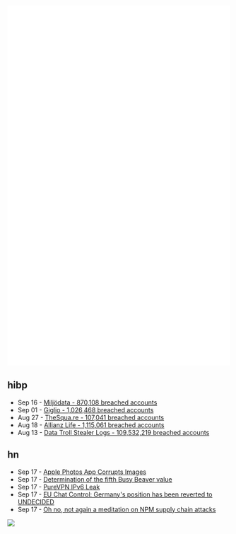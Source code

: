 ![Metrics](https://raw.githubusercontent.com/phixion/phixion/master/metrics.svg)

## hibp

<!--
for https://github.com/phixion/phixion/blob/main/.github/workflows/feeds.yml
-->
<!--START_SECTION:haveibeenpwnd-->
- Sep 16 - [Miljödata - 870,108 breached accounts](https://haveibeenpwned.com/Breach/Miljodata)
- Sep 01 - [Giglio - 1,026,468 breached accounts](https://haveibeenpwned.com/Breach/Giglio)
- Aug 27 - [TheSqua.re - 107,041 breached accounts](https://haveibeenpwned.com/Breach/TheSquare)
- Aug 18 - [Allianz Life - 1,115,061 breached accounts](https://haveibeenpwned.com/Breach/AllianzLife)
- Aug 13 - [Data Troll Stealer Logs - 109,532,219 breached accounts](https://haveibeenpwned.com/Breach/DataTrollStealerLogs)
<!--END_SECTION:haveibeenpwnd-->

## hn

<!--
for https://github.com/phixion/phixion/blob/main/.github/workflows/feeds.yml
-->
<!--START_SECTION:hn-->
- Sep 17 - [Apple Photos App Corrupts Images](https://tenderlovemaking.com/2025/09/17/apple-photos-app-corrupts-images/)
- Sep 17 - [Determination of the fifth Busy Beaver value](https://arxiv.org/abs/2509.12337)
- Sep 17 - [PureVPN IPv6 Leak](https://anagogistis.com/posts/purevpn-ipv6-leak/)
- Sep 17 - [EU Chat Control: Germany's position has been reverted to UNDECIDED](https://mastodon.social/@chatcontrol/115215006562371435)
- Sep 17 - [Oh no, not again a meditation on NPM supply chain attacks](https://tane.dev/2025/09/oh-no-not-again...-a-meditation-on-npm-supply-chain-attacks/)
<!--END_SECTION:hn-->

<!--
for https://yhype.me
-->
![](https://hit.yhype.me/github/profile?user_id=13013670)
